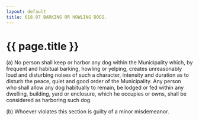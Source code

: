 ```yaml
---
layout: default 
title: 618.07 BARKING OR HOWLING DOGS.
---
```


{{ page.title }}
================

​(a) No person shall keep or harbor any dog within the Municipality
which, by frequent and habitual barking, howling or yelping, creates
unreasonably loud and disturbing noises of such a character, intensity
and duration as to disturb the peace, quiet and good order of the
Municipality. Any person who shall allow any dog habitually to remain,
be lodged or fed within any dwelling, building, yard or enclosure, which
he occupies or owns, shall be considered as harboring such dog.

​(b) Whoever violates this section is guilty of a minor misdemeanor.
